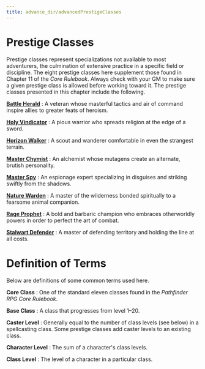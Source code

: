 ```yaml
---
title: advance_dir/advancedPrestigeClasses
---
```

# Prestige Classes 

Prestige classes represent specializations not available to most adventurers, the culmination of extensive practice in a specific field or discipline. The eight prestige classes here supplement those found in Chapter 11 of the _Core Rulebook_. Always check with your GM to make sure a given prestige class is allowed before working toward it. The prestige classes presented in this chapter include the following.

**[Battle Herald](prestigeClasses/battleHerald)** : A veteran whose masterful tactics and air of command inspire allies to greater feats of heroism.

**[Holy Vindicator](prestigeClasse_dir/holyVindicator)** : A pious warrior who spreads religion at the edge of a sword.

**[Horizon Walker](prestigeClasses/horizonWalker)** : A scout and wanderer comfortable in even the strangest terrain.

**[Master Chymist](prestigeClasse_dir/masterChymist)** : An alchemist whose mutagens create an alternate, brutish personality.

**[Master Spy](prestigeClasses/masterSpy)** : An espionage expert specializing in disguises and striking swiftly from the shadows.

**[Nature Warden](prestigeClasse_dir/natureWarden)** : A master of the wilderness bonded spiritually to a fearsome animal companion.

**[Rage Prophet](prestigeClasses/rageProphet)** : A bold and barbaric champion who embraces otherworldly powers in order to perfect the art of combat.

**[Stalwart Defender](prestigeClasse_dir/stalwartDefender)** : A master of defending territory and holding the line at all costs.

# Definition of Terms

Below are definitions of some common terms used here.

**Core Class** : One of the standard eleven classes found in the _Pathfinder RPG Core Rulebook_.

**Base Class** : A class that progresses from level 1–20.

**Caster Level** : Generally equal to the number of class levels (see below) in a spellcasting class. Some prestige classes add caster levels to an existing class.

**Character Level** : The sum of a character's class levels.

**Class Level** : The level of a character in a particular class.

